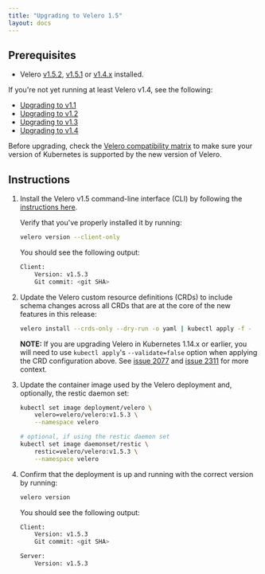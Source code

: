 ```yaml
---
title: "Upgrading to Velero 1.5"
layout: docs
---
```


## Prerequisites

- Velero [v1.5.2][9], [v1.5.1][8] or [v1.4.x][5] installed.

If you're not yet running at least Velero v1.4, see the following:

- [Upgrading to v1.1][1]
- [Upgrading to v1.2][2]
- [Upgrading to v1.3][3]
- [Upgrading to v1.4][4]

Before upgrading, check the [Velero compatibility matrix](https://github.com/vmware-tanzu/velero#velero-compatabilty-matrix) to make sure your version of Kubernetes is supported by the new version of Velero.

## Instructions

1. Install the Velero v1.5 command-line interface (CLI) by following the [instructions here][0].

    Verify that you've properly installed it by running:

    ```bash
    velero version --client-only
    ```

    You should see the following output:

    ```bash
    Client:
        Version: v1.5.3
        Git commit: <git SHA>
    ```

1. Update the Velero custom resource definitions (CRDs) to include schema changes across all CRDs that are at the core of the new features in this release:

    ```bash
    velero install --crds-only --dry-run -o yaml | kubectl apply -f -
    ```

    **NOTE:** If you are upgrading Velero in Kubernetes 1.14.x or earlier, you will need to use `kubectl apply`'s `--validate=false` option when applying the CRD configuration above. See [issue 2077][6] and [issue 2311][7] for more context.

1. Update the container image used by the Velero deployment and, optionally, the restic daemon set:

    ```bash
    kubectl set image deployment/velero \
        velero=velero/velero:v1.5.3 \
        --namespace velero

    # optional, if using the restic daemon set
    kubectl set image daemonset/restic \
        restic=velero/velero:v1.5.3 \
        --namespace velero
    ```

1. Confirm that the deployment is up and running with the correct version by running:

    ```bash
    velero version
    ```

    You should see the following output:

    ```bash
    Client:
        Version: v1.5.3
        Git commit: <git SHA>

    Server:
        Version: v1.5.3
    ```

[0]: basic-install.md#install-the-cli
[1]: https://velero.io/docs/v1.1.0/upgrade-to-1.1/
[2]: https://velero.io/docs/v1.2.0/upgrade-to-1.2/
[3]: https://velero.io/docs/v1.3.2/upgrade-to-1.3/
[4]: https://velero.io/docs/v1.4/upgrade-to-1.4/
[5]: https://github.com/vmware-tanzu/velero/releases/tag/v1.4.2
[6]: https://github.com/vmware-tanzu/velero/issues/2077
[7]: https://github.com/vmware-tanzu/velero/issues/2311
[8]: https://github.com/vmware-tanzu/velero/releases/tag/v1.5.1
[9]: https://github.com/vmware-tanzu/velero/releases/tag/v1.5.2
